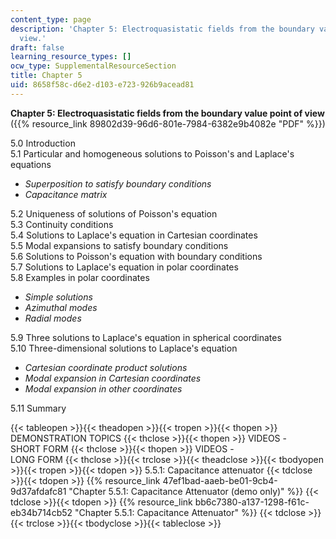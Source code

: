 ```yaml
---
content_type: page
description: 'Chapter 5: Electroquasistatic fields from the boundary value point of
  view.'
draft: false
learning_resource_types: []
ocw_type: SupplementalResourceSection
title: Chapter 5
uid: 8658f58c-d6e2-d103-e723-926b9acead81
---
```

**Chapter 5: Electroquasistatic fields from the boundary value point of view** ({{% resource_link 89802d39-96d6-801e-7984-6382e9b4082e "PDF" %}})

5.0 Introduction   
5.1 Particular and homogeneous solutions to Poisson's and Laplace's equations

- _Superposition to satisfy boundary conditions_
- _Capacitance matrix_

5.2 Uniqueness of solutions of Poisson's equation   
5.3 Continuity conditions   
5.4 Solutions to Laplace's equation in Cartesian coordinates   
5.5 Modal expansions to satisfy boundary conditions   
5.6 Solutions to Poisson's equation with boundary conditions   
5.7 Solutions to Laplace's equation in polar coordinates   
5.8 Examples in polar coordinates

- _Simple solutions_
- _Azimuthal modes_
- _Radial modes_

5.9 Three solutions to Laplace's equation in spherical coordinates   
5.10 Three-dimensional solutions to Laplace's equation

- _Cartesian coordinate product solutions_
- _Modal expansion in Cartesian coordinates_
- _Modal expansion in other coordinates_

5.11 Summary

{{< tableopen >}}{{< theadopen >}}{{< tropen >}}{{< thopen >}}
DEMONSTRATION TOPICS
{{< thclose >}}{{< thopen >}}
VIDEOS -   
SHORT FORM
{{< thclose >}}{{< thopen >}}
VIDEOS -   
LONG FORM
{{< thclose >}}{{< trclose >}}{{< theadclose >}}{{< tbodyopen >}}{{< tropen >}}{{< tdopen >}}
5.5.1: Capacitance attenuator
{{< tdclose >}}{{< tdopen >}}
{{% resource_link 47ef1bad-aaeb-be01-9cb4-9d37afdafc81 "Chapter 5.5.1: Capacitance Attenuator (demo only)" %}}
{{< tdclose >}}{{< tdopen >}}
{{% resource_link bb6c7380-a137-1298-f61c-eb34b714cb52 "Chapter 5.5.1: Capacitance Attenuator" %}}
{{< tdclose >}}{{< trclose >}}{{< tbodyclose >}}{{< tableclose >}}